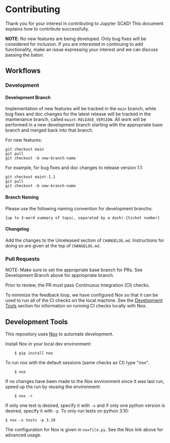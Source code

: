 # Contributing

Thank you for your interest in contributing to Jupyter SCAD! This
document explains how to contribute successfully.

**NOTE**: No new features are being developed. Only bug fixes will be considered for inclusion. If you are interested in continuing to add functionality,
make an issue expressing your interest and we can discuss passing the baton.

## Workflows

### Development

#### Development Branch

Implementation of new features will be tracked in the `main` branch, while bug
fixes and doc changes for the latest release will be tracked in the maintenance
branch, called `maint-RELEASE_VERSION`. All work will be performed in a
new development branch starting with the appropriate base branch and merged
back into that branch.

For new features:

```console
git checkout main
git pull
git checkout -b new-branch-name
```

For example, for bug fixes and doc changes to release version 1.1:

```console
git checkout maint-1.1
git pull
git checkout -b new-branch-name
```

#### Branch Naming

Please use the following naming convention for development branchs:

`{up to 3-word summary of topic, separated by a dash)-{ticket number}`


#### Changelog

Add the changes to the Unreleased section of `CHANGELOG.md`. Instructions for
doing so are given at the top of `CHANGELOG.md`.

### Pull Requests

NOTE: Make sure to set the appropriate base branch for PRs. See Development Branch above for appriopriate branch.

Prior to review, the PR must pass Continuous Integration (CI) checks.

To minimize the feedback loop, we have configured Nox so that it can be used to run all of the CI checks on the local machine. See the [Development Tools](#development-tools) section for information on running CI checks locally with Nox.


## <a name="development-tools"></a>Development Tools

This repository uses [Nox](https://nox.thea.codes/) to automate development.

Install Nox in your local dev environment:

```console
    $ pip install nox
```

To run nox with the default sessions (same checks as CI) type "nox".

```console
    $ nox
```

If no changes have been made to the Nox environment since it was last run,
speed up the run by reusing the environment:

```console
    $ nox -r
```

If only one test is desired, specify it with `-s` and if only one python version
is desired, specify it with `-p`. To only run tests on python 3.10:

```console
$ nox -s tests -p 3.10
```

The configuration for Nox is given in `noxfile.py`. See the Nox link above for
advanced usage.
